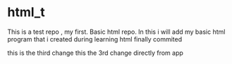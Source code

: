# html_t
This is a test repo , my first. Basic  html repo.
In this i will add my basic html program that i created during learning html
finally commited

 
this is the third change
this the 3rd change directly from app

